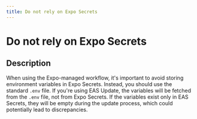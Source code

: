```yaml
---
title: Do not rely on Expo Secrets
---
```

# Do not rely on Expo Secrets

## Description

When using the Expo-managed workflow, it's important to avoid storing environment variables in Expo Secrets. Instead, you should use the standard `.env` file. If you're using EAS Update, the variables will be fetched from the `.env` file, not from Expo Secrets. If the variables exist only in EAS Secrets, they will be empty during the update process, which could potentially lead to discrepancies.